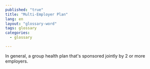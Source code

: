 ```yaml
---
published: "true"
title: "Multi-Employer Plan"
lang: en
layout: "glossary-word"
tags: glossary
categories: 
  - glossary

---
```


In general, a group health plan that's sponsored jointly by 2 or more employers.
